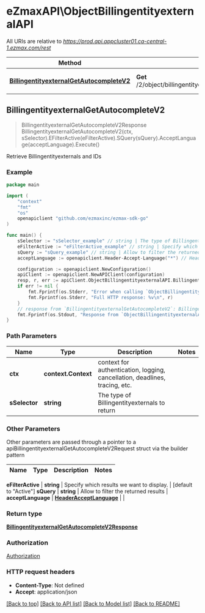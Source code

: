 # eZmaxAPI\ObjectBillingentityexternalAPI

All URIs are relative to *https://prod.api.appcluster01.ca-central-1.ezmax.com/rest*

Method | HTTP request | Description
------------- | ------------- | -------------
[**BillingentityexternalGetAutocompleteV2**](ObjectBillingentityexternalAPI.md#BillingentityexternalGetAutocompleteV2) | **Get** /2/object/billingentityexternal/getAutocomplete/{sSelector} | Retrieve Billingentityexternals and IDs



## BillingentityexternalGetAutocompleteV2

> BillingentityexternalGetAutocompleteV2Response BillingentityexternalGetAutocompleteV2(ctx, sSelector).EFilterActive(eFilterActive).SQuery(sQuery).AcceptLanguage(acceptLanguage).Execute()

Retrieve Billingentityexternals and IDs



### Example

```go
package main

import (
    "context"
    "fmt"
    "os"
    openapiclient "github.com/ezmaxinc/ezmax-sdk-go"
)

func main() {
    sSelector := "sSelector_example" // string | The type of Billingentityexternals to return
    eFilterActive := "eFilterActive_example" // string | Specify which results we want to display. (optional) (default to "Active")
    sQuery := "sQuery_example" // string | Allow to filter the returned results (optional)
    acceptLanguage := openapiclient.Header-Accept-Language("*") // HeaderAcceptLanguage |  (optional)

    configuration := openapiclient.NewConfiguration()
    apiClient := openapiclient.NewAPIClient(configuration)
    resp, r, err := apiClient.ObjectBillingentityexternalAPI.BillingentityexternalGetAutocompleteV2(context.Background(), sSelector).EFilterActive(eFilterActive).SQuery(sQuery).AcceptLanguage(acceptLanguage).Execute()
    if err != nil {
        fmt.Fprintf(os.Stderr, "Error when calling `ObjectBillingentityexternalAPI.BillingentityexternalGetAutocompleteV2``: %v\n", err)
        fmt.Fprintf(os.Stderr, "Full HTTP response: %v\n", r)
    }
    // response from `BillingentityexternalGetAutocompleteV2`: BillingentityexternalGetAutocompleteV2Response
    fmt.Fprintf(os.Stdout, "Response from `ObjectBillingentityexternalAPI.BillingentityexternalGetAutocompleteV2`: %v\n", resp)
}
```

### Path Parameters


Name | Type | Description  | Notes
------------- | ------------- | ------------- | -------------
**ctx** | **context.Context** | context for authentication, logging, cancellation, deadlines, tracing, etc.
**sSelector** | **string** | The type of Billingentityexternals to return | 

### Other Parameters

Other parameters are passed through a pointer to a apiBillingentityexternalGetAutocompleteV2Request struct via the builder pattern


Name | Type | Description  | Notes
------------- | ------------- | ------------- | -------------

 **eFilterActive** | **string** | Specify which results we want to display. | [default to &quot;Active&quot;]
 **sQuery** | **string** | Allow to filter the returned results | 
 **acceptLanguage** | [**HeaderAcceptLanguage**](HeaderAcceptLanguage.md) |  | 

### Return type

[**BillingentityexternalGetAutocompleteV2Response**](BillingentityexternalGetAutocompleteV2Response.md)

### Authorization

[Authorization](../README.md#Authorization)

### HTTP request headers

- **Content-Type**: Not defined
- **Accept**: application/json

[[Back to top]](#) [[Back to API list]](../README.md#documentation-for-api-endpoints)
[[Back to Model list]](../README.md#documentation-for-models)
[[Back to README]](../README.md)

